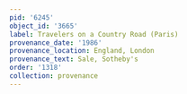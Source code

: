 ```yaml
---
pid: '6245'
object_id: '3665'
label: Travelers on a Country Road (Paris)
provenance_date: '1986'
provenance_location: England, London
provenance_text: Sale, Sotheby's
order: '1318'
collection: provenance
---
```

